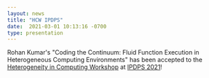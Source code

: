 ```yaml
---
layout: news
title: "HCW IPDPS"
date:  2021-03-01 10:13:16 -0700
type: presentation
---
```


Rohan Kumar's "Coding the Continuum: Fluid Function Execution in Heterogeneous Computing Environments" has been accepted to the [Heterogeneity in Computing Workshop](http://hcw.oucreate.com/) at [IPDPS 2021](https://www.ipdps.org/)!
